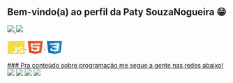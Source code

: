 ## Bem-vindo(a) ao perfil da Paty SouzaNogueira 😁
<div>
  <a href="https://github.com/patysouzanogueira">
  <img height="180em" src="https://github-readme-stats.vercel.app/api?username=patysouzanogueira&show_icons=true&theme=tokyonight&include_all_commits=true&count_private=true"/>
  <img height="180em" src="https://github-readme-stats.vercel.app/api/top-langs/?username=patysouzanogueira&layout=compact&langs_count=6&theme=tokyonight"/>
</div>
  <div style="display: inline_block"><br>
    <img align="center" alt="Js" height="30" width="40" src="https://raw.githubusercontent.com/devicons/devicon/master/icons/javascript/javascript-plain.svg ">
    <img align="center" alt="HTML" height="30" width="40" src="https://raw.githubusercontent.com/devicons/devicon/master/icons/html5/html5-original.svg ">
    <img align="center" alt="CSS" height="30" width="40" src="https://raw.githubusercontent.com/devicons/devicon/master/icons/css3/css3-original.svg ">
</div>
  <br>
  ### Pra conteúdo sobre programação me segue a gente nas redes abaixo!
  <div>
    <a href="https://instagram.com/patricia.desouza.3572" target="_blank"><img src="https://img.shields.io/badge/-Instagram-%23E4405F?style=for-the- badge&logo=instagram&logoColor=white" target="_blank"></a>
    <a href="https://discord.gg/Patricia Cristina de Souza" target="_blank"><img src="https://img.shields.io/badge/Discord-7289DA?style=for-the-badge&logo= discord&logoColor=white" target="_blank"></a>
    <a href = "https://mail.google.com/mail/u/0/?tab=rm&ogbl#inbox"><img src="https://img.shields.io/badge/-Gmail-%23333?style=for-the-badge&logo=gmail&logoColor=white" alvo ="_blank"></a>
    <a href="https://www.linkedin.com/in/patr%C3%ADcia-souzafrontend/" target="_blank"><img src="https://img.shields.io/badge/-LinkedIn-%230077B5?style= for-the-badge&logo=linkedin&logoColor=white" target="_blank"></a>
  </div>
